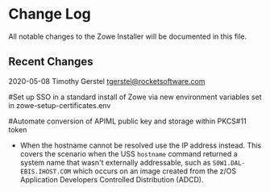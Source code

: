 # Change Log

All notable changes to the Zowe Installer will be documented in this file.

## Recent Changes

2020-05-08 Timothy Gerstel <tgerstel@rocketsoftware.com>

  #Set up SSO in a standard install of Zowe via new environment variables set
in zowe-setup-certificates.env

  #Automate conversion of APIML public key and storage within PKCS#11 token

- When the hostname cannot be resolved use the IP address instead.  This covers the scenario when the USS `hostname` command returned a system name that wasn't externally addressable, such as `S0W1.DAL-EBIS.IHOST.COM` which occurs on an image created from the z/OS Application Developers Controlled Distribution (ADCD).
